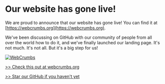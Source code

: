# Our website has gone live!

We are proud to announce that our website has gone live! You can find it at [https://webcrumbs.org](https://webcrumbs.org).

We've been discussing on GitHub with our community of people from all over the world how to do it, and we've finally launched our landing page. It's not much. It's not all. But it's a big step for us!

[![WebCrumbs](https://dev-to-uploads.s3.amazonaws.com/uploads/articles/d4wgcd1a7bwsemxn05ug.png)
](https://webcrumbs.org)

[>> Check this out at webcrumbs.org](https://webcrumbs.org)

[>> Star our GitHub if you haven't yet](https://github.com/webcrumbs-community/webcrumbs)
